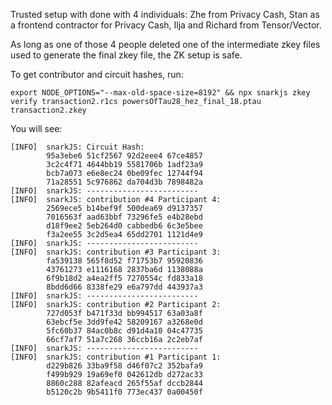 Trusted setup with done with 4 individuals: Zhe from Privacy Cash, Stan as a frontend contractor for Privacy Cash, Ilja and Richard from Tensor/Vector.

As long as one of those 4 people deleted one of the intermediate zkey files used to generate the final zkey file, the ZK setup is safe.

To get contributor and circuit hashes, run:
```
export NODE_OPTIONS="--max-old-space-size=8192" && npx snarkjs zkey verify transaction2.r1cs powersOfTau28_hez_final_18.ptau transaction2.zkey
```

You will see:
```
[INFO]  snarkJS: Circuit Hash:
		95a3ebe6 51cf2567 92d2eee4 67ce4857
		3c2c4f71 4644bb19 5581706b 1adf23a9
		bcb7a073 e6e8ec24 0be09fec 12744f94
		71a28551 5c976862 da704d3b 7898482a
[INFO]  snarkJS: -------------------------
[INFO]  snarkJS: contribution #4 Participant 4:
		2569ece5 b14bef9f 500dea69 d9137357
		7016563f aad63bbf 73296fe5 e4b28ebd
		d18f9ee2 5eb264d0 cabbedb6 6c3e5bee
		f3a2ee55 3c2d5ea4 65dd2701 1121d4e9
[INFO]  snarkJS: -------------------------
[INFO]  snarkJS: contribution #3 Participant 3:
		fa539138 565f8d52 f71753b7 95920836
		43761273 e1116168 2837ba6d 1138088a
		6f9b18d2 a4ea2ff5 7270554c fd833a18
		8bdd6d66 8338fe29 e6a797dd 443937a3
[INFO]  snarkJS: -------------------------
[INFO]  snarkJS: contribution #2 Participant 2:
		727d053f b471f33d bb994517 63a03a8f
		63ebcf5e 3dd9fe42 58209167 a3268e0d
		5fc60b37 84ac0b8c d91d4a10 04c47735
		66cf7af7 51a7c268 36ccb16a 2c2eb7af
[INFO]  snarkJS: -------------------------
[INFO]  snarkJS: contribution #1 Participant 1:
		d229b826 33ba9f58 d46f07c2 352bafa9
		f499b929 19a69ef0 042612db d272ac33
		8860c288 82afeacd 265f55af dccb2844
		b5120c2b 9b5411f0 773ec437 0a00450f
```